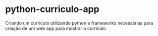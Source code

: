 # python-curriculo-app
Criando um curriculo utilizando python e frameworks necessárias para criação de um web app para mostrar o curriculo

